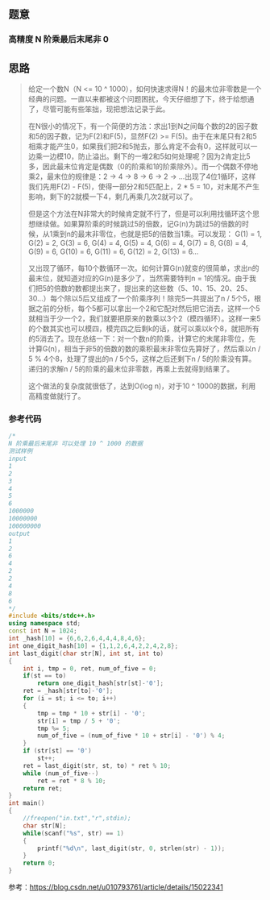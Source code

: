## 题意

### 高精度 N 阶乘最后末尾非 0

## 思路

> 给定一个数N（N <= 10 ^ 1000），如何快速求得N！的最末位非零数是一个经典的问题。一直以来都被这个问题困扰，今天仔细想了下，终于给想通了，尽管可能有些笨拙，现把想法记录于此。
>
> 在N很小的情况下，有一个简便的方法：求出1到N之间每个数的2的因子数和5的因子数，记为F(2)和F(5)，显然F(2) >= F(5)。由于在末尾只有2和5相乘才能产生0，如果我们把2和5抛去，那么肯定不会有0，这样就可以一边乘一边模10，防止溢出。剩下的一堆2和5如何处理呢？因为2肯定比5多，因此最末位肯定是偶数（0的阶乘和1的阶乘除外）。而一个偶数不停地乘2，最末位的规律是：2 -> 4 -> 8 -> 6 -> 2 -> ...出现了4位1循环，这样我们先用F(2) - F(5)，使得一部分2和5匹配上，2 * 5 = 10，对末尾不产生影响，剩下的2就模一下4，剩几再乘几次2就可以了。
>
> 但是这个方法在N非常大的时候肯定就不行了，但是可以利用找循环这个思想继续做。如果算阶乘的时候跳过5的倍数，记G(n)为跳过5的倍数的时候，从1乘到n的最末非零位，也就是把5的倍数当1乘。可以发现：
> G(1) = 1, G(2) = 2, G(3) = 6, G(4) = 4, G(5) = 4, G(6) = 4, G(7) = 8, G(8) = 4, G(9) = 6, G(10) = 6, G(11) = 6, G(12) = 2, G(13) = 6...
>
> 又出现了循环，每10个数循环一次。如何计算G(n)就变的很简单，求出n的最末位，就知道对应的G(n)是多少了，当然需要特判n = 1的情况。由于我们把5的倍数的数都提出来了，提出来的这些数（5、10、15、20、25、30...）每个除以5后又组成了一个阶乘序列！除完5一共提出了n / 5个5，根据之前的分析，每个5都可以拿出一个2和它配对然后把它消去，这样一个5就相当于少一个2，我们就要把原来的数乘以3个2（模四循环）。这样一来5的个数其实也可以模四，模完四之后剩k的话，就可以乘以k个8，就把所有的5消去了。现在总结一下：对一个数n的阶乘，计算它的末尾非零位，先计算G(n)，相当于非5的倍数的数的乘积最末非零位先算好了，然后乘以n / 5 % 4个8，处理了提出的n / 5个5，这样之后还剩下n / 5的阶乘没有算。递归的求解n / 5的阶乘的最末位非零数，再乘上去就得到结果了。
>
> 这个做法的复杂度就很低了，达到O(log n)，对于10 ^ 1000的数据，利用高精度做就行了。
>
> 

### 参考代码

```c++
/*
N 阶乘最后末尾非 可以处理 10 ^ 1000 的数据
测试样例
input
1
2
3
4
5
6
1000000
10000000
100000000
output
1
2
6
4
2
2
4
8
6
*/
#include <bits/stdc++.h>
using namespace std;
const int N = 1024;
int _hash[10] = {6,6,2,6,4,4,4,8,4,6};
int one_digit_hash[10] = {1,1,2,6,4,2,2,4,2,8};
int last_digit(char str[N], int st, int to)
{
    int i, tmp = 0, ret, num_of_five = 0;
    if(st == to)
        return one_digit_hash[str[st]-'0'];
    ret = _hash[str[to]-'0'];
    for (i = st; i <= to; i++)
    {
        tmp = tmp * 10 + str[i] - '0';
        str[i] = tmp / 5 + '0';
        tmp %= 5;
        num_of_five = (num_of_five * 10 + str[i] - '0') % 4;
    }
    if (str[st] == '0')
        st++;
    ret = last_digit(str, st, to) * ret % 10;
    while (num_of_five--)
        ret = ret * 8 % 10;
    return ret;
}
int main()
{
    //freopen("in.txt","r",stdin);
    char str[N];
    while(scanf("%s", str) == 1)
    {
        printf("%d\n", last_digit(str, 0, strlen(str) - 1));
    }
    return 0;
}
```

参考：https://blog.csdn.net/u010793761/article/details/15022341